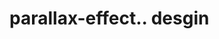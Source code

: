# parallax-effect.. desgin                                                                                  
   
